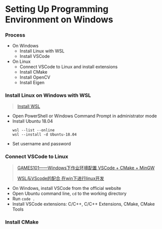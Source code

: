 # Setting Up Programming Environment on Windows
### Process
- On Windows
  - Install Linux with WSL
  - Install VSCode
- On Linux
  - Connect VSCode to Linux and install extensions
  - Install CMake
  - Install OpenCV
  - Install Eigen

### Install Linux on Windows with WSL
> [Install WSL](https://learn.microsoft.com/en-us/windows/wsl/install)
- Open PowerShell or Windows Command Prompt in administrator mode
- Install Ubuntu 18.04
  ```
  wsl --list --online
  wsl --install -d Ubuntu-18.04
  ```
- Set username and password

### Connect VSCode to Linux
> [GAMES101——Windows下作业环境配置 VSCode + CMake + MinGW](https://www.bilibili.com/video/BV1Mo4y197g4/?spm_id_from=333.337.search-card.all.click&vd_source=da443e71bf5e7fefec997d649b02e803)
> 
> [WSL与VScode的配合 在win下进行linux开发](https://www.bilibili.com/video/BV1QJ411x7Yi/?spm_id_from=333.337.search-card.all.click&vd_source=da443e71bf5e7fefec997d649b02e803)
- On Windows, install VSCode from the official website
- Open Ubuntu command line, `cd` to the working directory
- Run `code .`
- Install VSCode extensions: C/C++, C/C++ Extensions, CMake, CMake Tools

### Install CMake
> 
